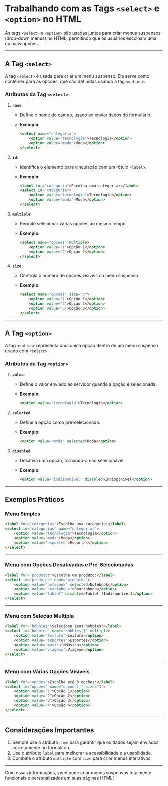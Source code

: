 
# Trabalhando com as Tags `<select>` e `<option>` no HTML

As tags `<select>` e `<option>` são usadas juntas para criar menus suspensos (drop-down menus) no HTML, permitindo que os usuários escolham uma ou mais opções.

---

## **A Tag `<select>`**

A tag `<select>` é usada para criar um menu suspenso. Ela serve como contêiner para as opções, que são definidas usando a tag `<option>`.

### **Atributos da Tag `<select>`**

1. **`name`**:
   - Define o nome do campo, usado ao enviar dados do formulário.
   - **Exemplo**:

     ```html
     <select name="categoria">
         <option value="tecnologia">Tecnologia</option>
         <option value="moda">Moda</option>
     </select>
     ```

2. **`id`**:
   - Identifica o elemento para vinculação com um rótulo `<label>`.
   - **Exemplo**:

     ```html
     <label for="categoria">Escolha uma categoria:</label>
     <select id="categoria">
         <option value="tecnologia">Tecnologia</option>
         <option value="moda">Moda</option>
     </select>
     ```

3. **`multiple`**:
   - Permite selecionar várias opções ao mesmo tempo.
   - **Exemplo**:

     ```html
     <select name="opcoes" multiple>
         <option value="1">Opção 1</option>
         <option value="2">Opção 2</option>
     </select>
     ```

4. **`size`**:
   - Controla o número de opções visíveis no menu suspenso.
   - **Exemplo**:

     ```html
     <select name="opcoes" size="3">
         <option value="1">Opção 1</option>
         <option value="2">Opção 2</option>
         <option value="3">Opção 3</option>
     </select>
     ```

---

## **A Tag `<option>`**

A tag `<option>` representa uma única opção dentro de um menu suspenso criado com `<select>`.

### **Atributos da Tag `<option>`**

1. **`value`**:
   - Define o valor enviado ao servidor quando a opção é selecionada.
   - **Exemplo**:

     ```html
     <option value="tecnologia">Tecnologia</option>
     ```

2. **`selected`**:
   - Define a opção como pré-selecionada.
   - **Exemplo**:

     ```html
     <option value="moda" selected>Moda</option>
     ```

3. **`disabled`**:
   - Desativa uma opção, tornando-a não selecionável.
   - **Exemplo**:

     ```html
     <option value="indisponivel" disabled>Indisponível</option>
     ```

---

## **Exemplos Práticos**

### **Menu Simples**

```html
<label for="categorias">Escolha uma categoria:</label>
<select id="categorias" name="categorias">
    <option value="tecnologia">Tecnologia</option>
    <option value="moda">Moda</option>
    <option value="esportes">Esportes</option>
</select>
```

---

### **Menu com Opções Desativadas e Pré-Selecionadas**

```html
<label for="produtos">Escolha um produto:</label>
<select id="produtos" name="produtos">
    <option value="notebook" selected>Notebook</option>
    <option value="smartphone">Smartphone</option>
    <option value="tablet" disabled>Tablet (Indisponível)</option>
</select>
```

---

### **Menu com Seleção Múltipla**

```html
<label for="hobbies">Selecione seus hobbies:</label>
<select id="hobbies" name="hobbies[]" multiple>
    <option value="leitura">Leitura</option>
    <option value="esportes">Esportes</option>
    <option value="musica">Música</option>
    <option value="viagens">Viagens</option>
</select>
```

---

### **Menu com Várias Opções Visíveis**

```html
<label for="opcoes">Escolha até 3 opções:</label>
<select id="opcoes" name="opcoes[]" size="3">
    <option value="1">Opção 1</option>
    <option value="2">Opção 2</option>
    <option value="3">Opção 3</option>
    <option value="4">Opção 4</option>
</select>
```

---

## **Considerações Importantes**

1. Sempre use o atributo `name` para garantir que os dados sejam enviados corretamente no formulário.
2. Use o atributo `label` para melhorar a acessibilidade e a usabilidade.
3. Combine o atributo `multiple` com `size` para criar menus interativos.

---

Com essas informações, você pode criar menus suspensos totalmente funcionais e personalizados em suas páginas HTML!

